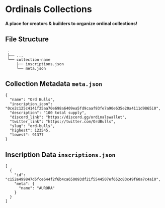 # Ordinals Collections
#### A place for creators &amp; builders to organize ordinal collections!

## File Structure
```
 .
 ├── ...
 └── collection-name            
     ├── inscriptions.json      
     └── meta.json              
```

## Collection Metadata `meta.json`
```
{
  "name": "Ord Bulls",
  "inscription_icon": "0ce2c125c4141f25aa70e698a6409ea5fd9caaf93fe7a90e635e20a4111d9865i0",
  "description": "100 total supply",
  "discord_link": "https://discord.gg/ordinalswallet",
  "twitter_link": "https://twitter.com/OrdBulls",
  "slug": "ord-bulls",
  "highest": 123545,
  "lowest": 91377
}
```
## Inscription Data `inscriptions.json`
```
[
  {
    "id": "c152e499847d5fce644f2f6b4ca650093df21f5544507ef652c83c49f60a7c4ai0",
    "meta": {
      "name": "AURORA"
    }
  }
]
```
